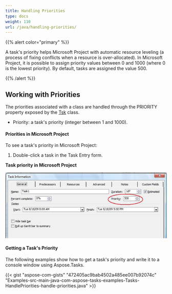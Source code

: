 ```yaml
---
title: Handling Priorities
type: docs
weight: 110
url: /java/handling-priorities/
---
```


{{% alert color="primary" %}} 

A task's priority helps Microsoft Project with automatic resource leveling (a process of fixing conflicts when a resource is over-allocated). In Microsoft Project, it is possible to assign priority values between 0 and 1000 (where 0 is the lowest priority). By default, tasks are assigned the value 500.

{{% /alert %}} 
## **Working with Priorities**
The priorities associated with a class are handled through the PRIORITY property exposed by the [Tsk](http://www.aspose.com/api/java/tasks/com.aspose.tasks/classes/Tsk) class.

- Priority: a task's priority (integer between 1 and 1000).
#### **Priorities in Microsoft Project**
To see a task's priority in Microsoft Project:

1. Double-click a task in the Task Entry form.

**Task priority in Microsoft Project** 

![todo:image_alt_text](handling-priorities_1.png)
#### **Getting a Task's Priority**
The following examples show how to get a task's priority and write it to a console window using Aspose.Tasks.

{{< gist "aspose-com-gists" "472405ac9bab4502a485ee007b92074c" "Examples-src-main-java-com-aspose-tasks-examples-Tasks-HandlePriorities-handle-priorities.java" >}}
